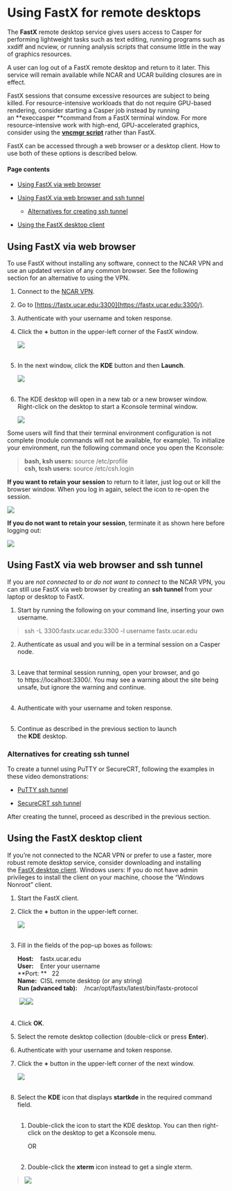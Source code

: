 # Using FastX for remote desktops

The **FastX** remote desktop service gives users access to Casper for
performing lightweight tasks such as text editing, running programs such
as xxdiff and ncview, or running analysis scripts that consume little in
the way of graphics resources.

A user can log out of a FastX remote desktop and return to it later.
This service will remain available while NCAR and UCAR building closures
are in effect.

FastX sessions that consume excessive resources are subject to being
killed. For resource-intensive workloads that do not require GPU-based
rendering, consider starting a Casper job instead by running
an **execcasper **command from a FastX terminal window. For more
resource-intensive work with high-end, GPU-accelerated graphics,
consider using the [**vncmgr
script**](file:////display/RC/Using+remote+desktops+on+Casper+with+VNC) rather
than FastX.

FastX can be accessed through a web browser or a desktop client. How to
use both of these options is described below.

#### Page contents

- [Using FastX via web
  browser](#UsingFastXforremotedesktops-UsingFastXv)

- [Using FastX via web browser and ssh
  tunnel](#UsingFastXforremotedesktops-UsingFastXv)

  - [Alternatives for creating ssh
    tunnel](#UsingFastXforremotedesktops-Alternative)

- [Using the FastX desktop
  client](#UsingFastXforremotedesktops-UsingtheFas)

## Using FastX via web browser

To use FastX without installing any software, connect to the NCAR VPN
and use an updated version of any common browser. See the following
section for an alternative to using the VPN.

1.  Connect to the [NCAR VPN](file:////display/RC/VPN+access). 

2.  Go to [https://fastx.ucar.edu:3300](https://fastx.ucar.edu:3300/).

3.  Authenticate with your username and token response.

4.  Click the **+** button in the upper-left corner of the FastX
    window.  
      
    ![](media/image1.png)  
     

5.  In the next window, click the **KDE** button and then **Launch**.  
      
    ![](media/image2.png)  
     

6.  The KDE desktop will open in a new tab or a new browser window.
    Right-click on the desktop to start a Kconsole terminal window.  
      
    ![](media/image3.png)

Some users will find that their terminal environment configuration is
not complete (module commands will not be available, for example). To
initialize your environment, run the following command once you open the
Kconsole:

> **bash, ksh users:** source /etc/profile  
> **csh, tcsh users:** source /etc/csh.login

**If you want to retain your session** to return to it later, just log
out or kill the browser window. When you log in again, select the icon
to re-open the session.  
  
![](media/image4.png)

**If you do not want to retain your session**, terminate it as shown
here before logging out:  
  
![](media/image5.png)

## Using FastX via web browser and ssh tunnel

If you are *not connected* to or *do not want to connect* to the NCAR
VPN, you can still use FastX via web browser by creating an **ssh
tunnel** from your laptop or desktop to FastX.

1.  Start by running the following on your command line, inserting your
    own username.

> ssh -L 3300:fastx.ucar.edu:3300 -l username fastx.ucar.edu

2.  Authenticate as usual and you will be in a terminal session on a
    Casper node.  
     

3.  Leave that terminal session running, open your browser, and go
    to https://localhost:3300/. You may see a warning about the site
    being unsafe, but ignore the warning and continue.  
     

4.  Authenticate with your username and token response.  
     

5.  Continue as described in the previous section to launch
    the **KDE** desktop.

### Alternatives for creating ssh tunnel

To create a tunnel using PuTTY or SecureCRT, following the examples in
these video demonstrations:

- [PuTTY ssh tunnel](https://youtu.be/ES-HZFpJqlc)

- [SecureCRT ssh tunnel](https://youtu.be/yC65MMNxJxc)

After creating the tunnel, proceed as described in the previous section.

## Using the FastX desktop client

If you’re not connected to the NCAR VPN or prefer to use a faster, more
robust remote desktop service, consider downloading and installing
the [FastX desktop
client](https://www.starnet.com/download/fastx-client). Windows users:
If you do not have admin privileges to install the client on your
machine, choose the “Windows Nonroot” client.

1.  Start the FastX client.

2.  Click the **+** button in the upper-left corner.  
      
    ![](media/image6.png)  
     

3.  Fill in the fields of the pop-up boxes as follows:  
      
    **Host:**    fastx.ucar.edu  
    **User:**    Enter your username  
    **Port: **   22  
    **Name:**  CISL remote desktop (or any string)  
    **Run (advanced tab):**  
     /ncar/opt/fastx/latest/bin/fastx-protocol  
      
     ![](media/image7.png)![](media/image8.png)  
     

4.  Click **OK**.

5.  Select the remote desktop collection (double-click or
    press **Enter**).

6.  Authenticate with your username and token response.

7.  Click the **+** button in the upper-left corner of the next
    window.  
      
    ![](media/image6.png)  
     

8.  Select the **KDE** icon that displays **startkde** in the required
    command field.  
     

    1.  Double-click the icon to start the KDE desktop. You can then
        right-click on the desktop to get a Kconsole menu.  
          
        OR  
         

    2.  Double-click the **xterm** icon instead to get a single xterm.

> ![](media/image9.png)
